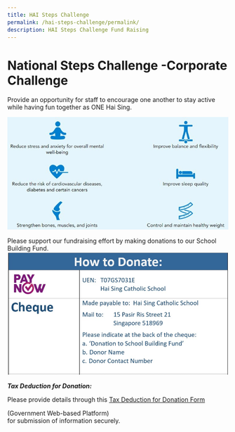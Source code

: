 ```yaml
---
title: HAI Steps Challenge
permalink: /hai-steps-challenge/permalink/
description: HAI Steps Challenge Fund Raising
---
```

# National Steps Challenge -Corporate Challenge
Provide an opportunity for staff to encourage one another to stay active while having fun together as ONE Hai Sing.

![healthy staff](/images/News%20and%20Announcement/national%20step%20challenge.png)

Please support our fundraising effort by making donations to our School Building Fund.
![Donation](/images/News%20and%20Announcement/donation.png)

***Tax Deduction for Donation:***

Please provide details through this [Tax Deduction for Donation Form](https://form.gov.sg/#!/63119a961ad8840013f02f84) 

(Government Web-based Platform)                      
for submission of information securely.